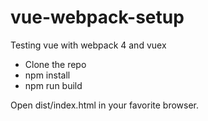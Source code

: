 # vue-webpack-setup
Testing vue with webpack 4 and vuex

- Clone the repo
- npm install
- npm run build

Open dist/index.html in your favorite browser.
